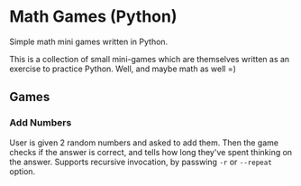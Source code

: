 # Math Games (Python)
Simple math mini games written in Python.  

This is a collection of small mini-games which are themselves written as an exercise to practice Python. Well, and maybe math as well =)

## Games
### Add Numbers
User is given 2 random numbers and asked to add them. Then the game checks if the answer is correct, and tells how long they've spent thinking on the answer. Supports recursive invocation, by passwing `-r` or `--repeat` option.
